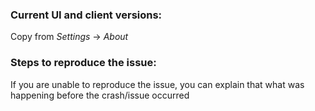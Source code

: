 <!--
If you are posting a question/feature requests, all prefilled information can be removed. Please read the guidelines for contributing first.
-->

<!-- BUG TEMPLATE -->

### Current UI and client versions:

Copy from *Settings* -> *About*

### Steps to reproduce the issue:

If you are unable to reproduce the issue, you can explain that what was happening before the crash/issue occurred
